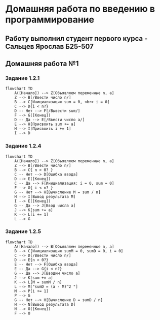 # Домашняя работа по введению в программирование
## Работу выполнил студент первого курса - Сальцев Ярослав Б25-507
## Домашняя работа №1
### Задание 1.2.1
``` mermaid
flowchart TD
    A([Начало]) --> Z[Объявляем переменные n, a]
    Z --> B[/Ввести число n/]
    B --> C[Инициализация sum = 0, <br> i = 0]
    C --> D{i < n?}
    D -- Нет --> F[/Вывести sum/]
    F --> G([Конец])
    D -- Да --> E[/Ввести число a/]
    E --> H[Присвоить sum += a]
    H --> I[Присвоить i += 1]
    I --> D
```

### Задание 1.2.4
``` mermaid
flowchart TD
    A([Начало]) --> Z[Объявляем переменные n, a] 
    Z --> B[/Ввести число n/]
    B --> C{ n > 0? }
    C -- Нет --> D[Ошибка ввода]
    D --> E([Конец])
    C -- Да --> F[Инициализация: i = 0, sum = 0]
    F --> G{ i < n? }
    G -- Нет --> H[Вычисление M = sum / n]
    H --> I[Вывод результата M]
    I --> E([Конец])
    G -- Да --> J[Ввод числа a]
    J --> K[sum += a]
    K --> L[i += 1]
    L --> G
```
### Задание 1.2.5
```mermaid
flowchart TD
    A([Начало]) --> B[Объявляем переменные n, a]
    B --> C[Инициализация sumM = 0, sumD = 0, i = 0]
    C --> D[/Ввести число n/]
    D --> E{n > 0?}
    E -- Нет --> F[Ошибка ввода]
    E -- Да --> G{i < n?}
    G -- Да --> J[Вводим число a]
    J --> K[sum += a]
    K --> L[M = sumM / n]
    L --> M["sumD = (a - M)^2 "]
    M --> P[i += 1]
    P --> G
    G -- Нет --> H[Вычисление D = sumD / n]
    H --> N[Вывод результата D]
    N --> O([Конец])
    F --> O
```